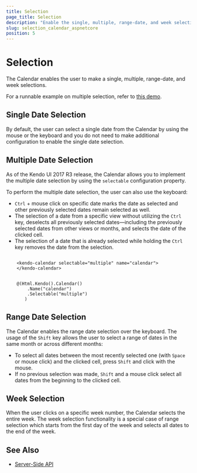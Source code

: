 ```yaml
---
title: Selection
page_title: Selection
description: "Enable the single, multiple, range-date, and week selections when working with the Telerik UI Calendar TagHelper for ASP.NET Core (MVC 6 or ASP.NET Core MVC)."
slug: selection_calendar_aspnetcore
position: 5
---
```


# Selection

The Calendar enables the user to make a single, multiple, range-date, and week selections.

For a runnable example on multiple selection, refer to [this demo](http://demos.telerik.com/kendo-ui/calendar/selection).

## Single Date Selection

By default, the user can select a single date from the Calendar by using the mouse or the keyboard and you do not need to make additional configuration to enable the single date selection.

## Multiple Date Selection

As of the Kendo UI 2017 R3 release, the Calendar allows you to implement the multiple date selection by using the `selectable` configuration property.

To perform the multiple date selection, the user can also use the keyboard:

* `Ctrl` + mouse click on specific date marks the date as selected and other previously selected dates remain selected as well.
* The selection of a date from a specific view without utilizing the `Ctrl` key, deselects all previously selected dates&mdash;including the previously selected dates from other views or months, and selects the date of the clicked cell.
* The selection of a date that is already selected while holding the `Ctrl` key removes the date from the selection.

```tagHelper

    <kendo-calendar selectable="multiple" name="calendar">
    </kendo-calendar>
```
```cshtml

    @(Html.Kendo().Calendar()
        .Name("calendar")
        .Selectable("multiple")
       )
```

## Range Date Selection

The Calendar enables the range date selection over the keyboard. The usage of the `Shift` key allows the user to select a range of dates in the same month or across different months:

* To select all dates between the most recently selected one (with `Space` or mouse click) and the clicked cell, press `Shift` and click with the mouse.
* If no previous selection was made, `Shift` and a mouse click select all dates from the beginning to the clicked cell.

## Week Selection

When the user clicks on a specific week number, the Calendar selects the entire week. The week selection functionality is a special case of range selection which starts from the first day of the week and selects all dates to the end of the week.

## See Also

* [Server-Side API](/api/calendar)
